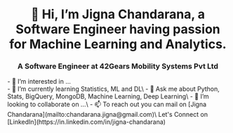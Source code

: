  <h1 align="center">👋 Hi, I’m Jigna Chandarana, a Software Engineer having passion for Machine Learning and Analytics.</h1>
 <h3 align="center">A Software Engineer at 42Gears Mobility Systems Pvt Ltd</h3>
- 👀 I’m interested in ...</br>
- 🌱 I’m currently learning Statistics, ML and DL\
- 💬 Ask me about Python, Stats, BigQuery, MongoDB, Machine Learning, Deep Learning\
- 💞️ I’m looking to collaborate on ...\
- 📫 To reach out you can mail on [Jigna Chandarana](mailto:chandarana.jigna@gmail.com)\
Let's Connect on [LinkedIn](https://in.linkedin.com/in/jigna-chandarana)
<!---
JignaSC/JignaSC is a ✨ special ✨ repository because its `README.md` (this file) appears on your GitHub profile.
You can click the Preview link to take a look at your changes.
--->
